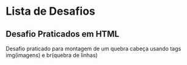 <h1>Lista de Desafios</h1>
<h2>Desafio Praticados em HTML</h2>
<p>Desafio praticado para montagem de um quebra cabeça usando tags img(imagens) e br(quebra de linhas)</p>